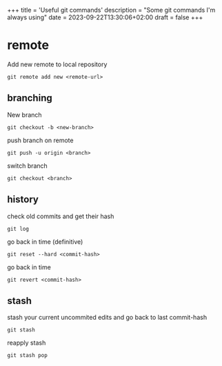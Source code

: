 +++
title = 'Useful git commands'
description = "Some git commands I'm always using"
date = 2023-09-22T13:30:06+02:00
draft = false
+++

# remote

Add new remote to local repository

```git remote add new <remote-url>```

## branching

New branch

```git checkout -b <new-branch>```

push branch on remote

```git push -u origin <branch>```

switch branch 

```git checkout <branch>```

## history

check old commits and get their hash

```git log```

go back in time (definitive)

```git reset --hard <commit-hash>```

go back in time 

```git revert <commit-hash>```

## stash

stash your current uncommited edits and go back to last commit-hash

```git stash```

reapply stash

```git stash pop```

